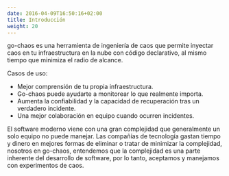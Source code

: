 ```yaml
---
date: 2016-04-09T16:50:16+02:00
title: Introducción
weight: 20
---
```



go-chaos es una herramienta de ingeniería de caos que permite inyectar caos en tu infraestructura en la nube con código declarativo, al mismo tiempo que minimiza el radio de alcance.

Casos de uso:

* Mejor comprensión de tu propia infraestructura.
* Go-chaos puede ayudarte a monitorear lo que realmente importa.
* Aumenta la confiabilidad y la capacidad de recuperación tras un verdadero incidente.
* Una mejor colaboración en equipo cuando ocurren incidentes.

El software moderno viene con una gran complejidad que generalmente un solo equipo no puede manejar. Las compañías de tecnología gastan tiempo y dinero en mejores formas de eliminar o tratar de minimizar la complejidad, nosotros en go-chaos, entendemos que la complejidad es una parte inherente del desarrollo de software, por lo tanto, aceptamos y manejamos con experimentos de caos. 
